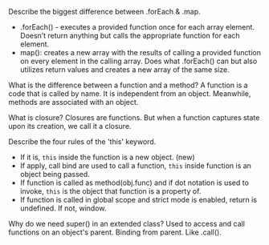 Describe the biggest difference between .forEach & .map.
- .forEach() - executes a provided function once for each array element. Doesn’t return anything but calls the appropriate function for each element.
- map(): creates a new array with the results of calling a provided function on every element in the calling array. Does what .forEach() can but also utilizes return values and creates a new array of the same size.

What is the difference between a function and a method?
A function is a code that is called by name. It is independent from an object. Meanwhile, methods are associated with an object.

What is closure?
Closures are functions. But when a function captures state upon its creation, we call it a closure.

Describe the four rules of the 'this' keyword.
-	If it is, `this` inside the function is a new object. (new)
-	If apply, call bind are used to call a function, `this` inside function is an object being passed.
-	If function is called as method(obj.func) and if dot notation is used to invoke, `this` is the object that function is a property of. 
-	If function is called in global scope and strict mode is enabled, return is undefined. If not, window.

Why do we need super() in an extended class?
Used to access and call functions on an object's parent. Binding from parent.  Like .call().



